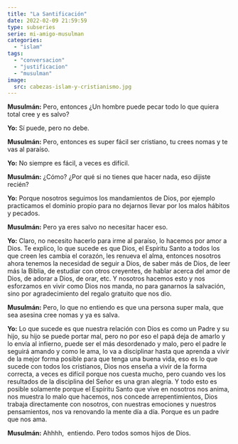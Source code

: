 ```yaml
---
title: "La Santificación"
date: 2022-02-09 21:59:59
type: subseries
serie: mi-amigo-musulman
categories:
  - "islam"
tags:
  - "conversacion"
  - "justificacion"
  - "musulman"
image:
  src: cabezas-islam-y-cristianismo.jpg
---
```


**Musulmán:** Pero, entonces ¿Un hombre puede pecar todo lo que quiera total cree y es salvo?

**Yo:** Sí puede, pero no debe.

**Musulmán:** Pero, entonces es super fácil ser cristiano, tu crees nomas y te vas al paraíso.

**Yo:** No siempre es fácil, a veces es difícil.

**Musulmán:** ¿Cómo? ¿Por qué si no tienes que hacer nada, eso dijiste recién?

**Yo:** Porque nosotros seguimos los mandamientos de Dios, por ejemplo practicamos el dominio propio para no dejarnos llevar por los malos hábitos y pecados.

**Musulmán:** Pero ya eres salvo no necesitar hacer eso.

**Yo:** Claro, no necesito hacerlo para irme al paraíso, lo hacemos por amor a Dios. Te explico, lo que sucede es que Dios, el Espíritu Santo a todos los que creen les cambia el corazón, les renueva el alma, entonces nosotros ahora tenemos la necesidad de seguir a Dios, de saber más de Dios, de leer más la Biblia, de estudiar con otros creyentes, de hablar acerca del amor de Dios, de adorar a Dios, de orar, etc. Y nosotros hacemos esto y nos esforzamos en vivir como Dios nos manda, no para ganarnos la salvación, sino por agradecimiento del regalo gratuito que nos dio.

**Musulmán:** Pero, lo que no entiendo es que una persona super mala, que sea asesina cree nomas y ya es salva.

**Yo:** Lo que sucede es que nuestra relación con Dios es como un Padre y su hijo, su hijo se puede portar mal, pero no por eso el papá deja de amarlo y lo envía al infierno, puede ser el más desordenado y malo, pero el padre le seguirá amando y como le ama, lo va a disciplinar hasta que aprenda a vivir de la mejor forma posible para que tenga una buena vida, eso es lo que sucede con todos los cristianos, Dios nos enseña a vivir de la forma correcta, a veces es difícil porque nos cuesta mucho, pero cuando ves los resultados de la disciplina del Señor es una gran alegría. Y todo esto es posible solamente porque el Espíritu Santo que vive en nosotros nos anima, nos muestra lo malo que hacemos, nos concede arrepentimientos, Dios trabaja directamente con nosotros, con nuestras emociones y nuestros pensamientos, nos va renovando la mente día a día. Porque es un padre que nos ama.

**Musulmán:** Ahhhh,  entiendo. Pero todos somos hijos de Dios.
